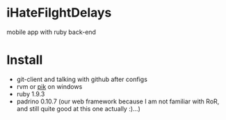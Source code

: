 iHateFilghtDelays
=================

mobile app with ruby back-end


# Install
* git-client and talking with github after configs
* rvm or [pik](https://github.com/vertiginous/pik/) on windows
* ruby 1.9.3 
* padrino 0.10.7 (our web framework because I am not familiar with RoR, and still quite good at this one actually :)...)


